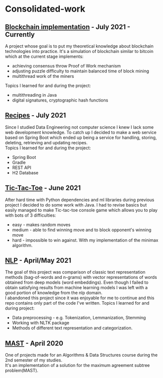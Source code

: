 # Consolidated-work


## [Blockchain implementation](https://github.com/bulaimaslo/Blockchain)  -  July 2021 - Currently
A project whose goal is to put my theoretical knowledge about blockchain technologies into practice. It's a simulation of blockchain similar to bitcoin which at the current stage implements:
 - achieving consensus throw Proof of Work mechanism
 - adjusting puzzle difficulty to maintain balanced time of block mining
 - multithread work of the miners

Topics I learned for and during the project:
 - multithreading in Java
 - digital signatures, cryptographic hash functions

## [Recipes](https://github.com/bulaimaslo/Recipes)  -  July 2021
Since I studied Data Engineering not computer science I knew I lack some web development knowledge. To catch up I decided to make a web service based on Spring Boot which ended up being a service for handling, storing, deleting, retrieving and updating recipes.  
Topics I learned for and during the project:
 - Spring Boot
 - Gradle
 - REST API
 - H2 Database

## [Tic-Tac-Toe](https://github.com/bulaimaslo/tictactoe)  -  June 2021
After hard time with Python dependencies and ml libraries during previous project I decided to do some work with Java.
I had to revise basics but easily managed to make Tic-tac-toe console game which allows you to play with bots of 3 difficulties:  
 - easy - makes random moves
 - medium - able to find winning move and to block opponent's winning move
 - hard - impossible to win against. With my implementation of the minimax algorithm.

## [NLP](https://github.com/bulaimaslo/NLP)  -  April/May 2021
The goal of this project was comparison of classic text representation methods (bag-of-words and n-grams) with vector representations of words obtained from deep models (word embeddings). Even though I failed to obtain satisfying results from machine learning models I was left with a good portion of knowledge from the nlp domain.  
I abandoned this project since it was enjoyable for me to continue and this repo contains only part of the code I've written.
Topics I learned for and during project:
 - Data preprocessing - e.g. Tokenization, Lemmanization, Stemming
 - Working with NLTK package
 - Methods of different text representation and categorization.

## [MAST](https://github.com/bulaimaslo/MAST)  -  April 2020
One of projects made for an Algorithms & Data Structures course during the 2nd semester of my studies.  
It's an implementation of a solution for the maximum agreement subtree problem(MAST).

